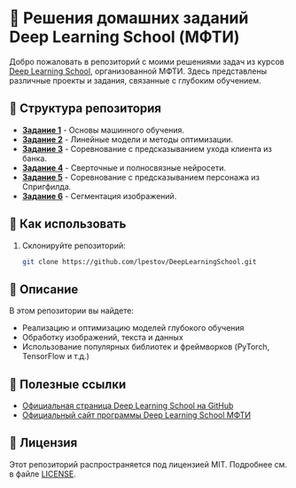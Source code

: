 # 🧠 Решения домашних заданий Deep Learning School (МФТИ)

Добро пожаловать в репозиторий с моими решениями задач из курсов [Deep Learning School](https://github.com/DLSchool), организованной МФТИ. Здесь представлены различные проекты и задания, связанные с глубоким обучением.

## 📂 Структура репозитория

- **[Задание 1](./HW1%20-%20The%20basics%20of%20machine%20learning)** - Основы машинного обучения.
- **[Задание 2](./HW2%20-%20Linear%20models%20and%20optimization%20methods)** - Линейные модели и методы оптимизации.
- **[Задание 3](./HW3%20-%20Kagge%20Dataset%20(%20Predicting%20user%20churn%20))** - Соревнование с предсказыванием ухода клиента из банка.
- **[Задание 4](./HW4%20-%20Convolutional%20and%20fully%20connected%20neural%20networks)** - Сверточные и полносвязные нейросети.
- **[Задание 5](./HW5%20-%20Journey%20to%20Springfield)** - Соревнование с предсказыванием персонажа из Спригфилда.
- **[Задание 6](./HW6%20-%20Segmentation%20of%20moles%20and%20melanoma%20images)** - Сегментация изображений.


## 🚀 Как использовать

1. Склонируйте репозиторий:
   ```bash
   git clone https://github.com/lpestov/DeepLearningSchool.git

## 📜 Описание

В этом репозитории вы найдете:

- Реализацию и оптимизацию моделей глубокого обучения
- Обработку изображений, текста и данных
- Использование популярных библиотек и фреймворков (PyTorch, TensorFlow и т.д.)

## 🔗 Полезные ссылки

- [Официальная страница Deep Learning School на GitHub](https://github.com/DLSchool)
- [Официальный сайт программы Deep Learning School МФТИ](https://dlschool.org)

## 📄 Лицензия

Этот репозиторий распространяется под лицензией MIT. Подробнее см. в файле [LICENSE](https://github.com/lpestov/DeepLearningSchool/blob/master/LICENSE).
